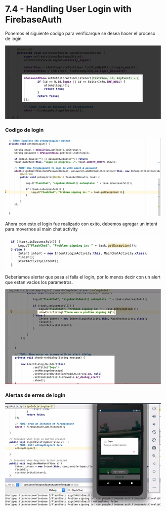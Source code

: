 # 7.4 - Handling User Login with FirebaseAuth

Ponemos el siguiente codigo para verificarque se desea hacer el proceso de login

![](../../.gitbook/assets/imagen%20%28900%29.png)

### Codigo de login 

![](../../.gitbook/assets/imagen%20%28907%29.png)

Ahora con esto el login fue realizado con exito, debemos agregar un intent para movernos al main chat activity

![](../../.gitbook/assets/imagen%20%28831%29.png)

Deberiamos alertar que pasa si falla el login, por lo menos decir con un alert que estan vacios los parametros.



![](../../.gitbook/assets/imagen%20%28841%29.png)

### Alertas de erres de login

![](../../.gitbook/assets/imagen%20%28853%29.png)



